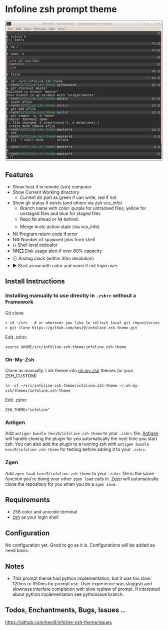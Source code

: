 
# Infoline zsh prompt theme

![Screenshot of Infoline](screenshot.png "Infoline screenshot")

## Features

* Show host if in remote (ssh) computer
* Show Current Working directory
  * Current dir part as green if can write, red if not
* Show git status if exists (and others via zsh vcs_info)
  * Branch name with color: purple for untracked files, yellow for unstaged files
    and blue for staged files
  * Repo N⭱ ahead or N⭳ behind.
  * Merge ⭾ etc action state (via vcs_info)
* N🕱 Program return code if error
* N⚙ Number of spawned jobs from shell
* ⮇ Shell level indicator
* NN🖸 Disk usage alert if over 80% capacity
* 🕦 Analog clock (within 30m resolution)
* ▶ Start arrow with color and name if not login user

## Install Instructions

### Installing manually to use directly in `.zshrc` without a Framework

Git clone
```shell
> cd ~/src   # or wherever you like to collect local git repositories
> git clone https://github.com/hevi9/infoline-zsh-theme.git
```
Edit .zshrc
```shell
source $HOME/src/infoline-zsh-theme/infoline.zsh-theme
```

### Oh-My-Zsh

Clone as manually. Link theme into [oh my zsh](https://github.com/robbyrussell/oh-my-zsh)
themes (or your ZSH_CUSTOM)
```shell
ln -sf ~/src/infoline-zsh-theme/infoline.zsh-theme ~/.oh-my-zsh/themes/infoline.zsh-theme
```
Edit .zshrc
```
ZSH_THEME="infoline"
```

### Antigen

Add `antigen bundle hevi9/infoline-zsh-theme` to your `.zshrc` file. [Antigen](https://github.com/zsh-users/antigen) will handle cloning the plugin for you automatically the next time you start zsh. You can also add the plugin to a running zsh with `antigen bundle hevi9/infoline-zsh-theme` for testing before adding it to your `.zshrc`.

### Zgen

Add `zgen load hevi9/infoline-zsh-theme` to your `.zshrc` file in the same function you're doing your other `zgen load` calls in. [Zgen](https://github.com/tarjoilija/zgen) will automatically clone the repository for you when you do a `zgen save`.

## Requirements
  * 256 color and unicode terminal
  * [zsh](http://www.zsh.org/) as your login shell

## Configuration

No configuration yet. Good to go as it is. Configurations will be added as
need basis.

## Notes
  * This prompt theme had python implementation, but it was too slow: 120ms to
    350ms for prompt use. User experience was sluggish and slowness interfere completion
    with slow redraw of prompt. If interested about python implementation see
    pythonsave branch.

## Todos, Enchantments, Bugs, Issues ..

https://github.com/hevi9/infoline-zsh-theme/issues
